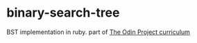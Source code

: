 # binary-search-tree

BST implementation in ruby. part of [The Odin Project curriculum](https://www.theodinproject.com/lessons/ruby-binary-search-trees)
